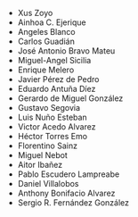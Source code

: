 * Xus Zoyo
* Ainhoa C. Ejerique 
* Angeles Blanco 
* Carlos Guadián 
* José Antonio Bravo Mateu
* Miguel-Angel Sicilia 
* Enrique Melero
* Javier Pérez de Pedro 
* Eduardo Antuña Díez 
* Gerardo de Miguel González 
* Gustavo Segovia 
* Luis Nuño Esteban 
* Victor Acedo Alvarez 
* Héctor Torres Emo 
* Florentino Sainz
* Miguel Nebot
* Aitor Ibañez
* Pablo Escudero Lampreabe
* Daniel Villalobos
* Anthony Bonifacio Alvarez
* Sergio R. Fernández González
